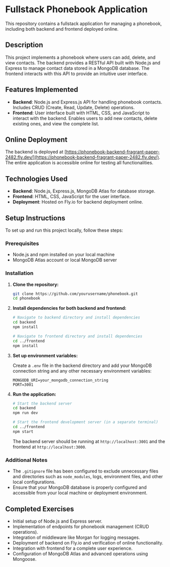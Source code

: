 # Fullstack Phonebook Application

This repository contains a fullstack application for managing a phonebook, including both backend and frontend deployed online.

## Description

This project implements a phonebook where users can add, delete, and view contacts. The backend provides a RESTful API built with Node.js and Express to manage contact data stored in a MongoDB database. The frontend interacts with this API to provide an intuitive user interface.

## Features Implemented

- **Backend**: Node.js and Express.js API for handling phonebook contacts. Includes CRUD (Create, Read, Update, Delete) operations.
- **Frontend**: User interface built with HTML, CSS, and JavaScript to interact with the backend. Enables users to add new contacts, delete existing ones, and view the complete list.
  
## Online Deployment

The backend is deployed at [https://phonebook-backend-fragrant-paper-2482.fly.dev/](https://phonebook-backend-fragrant-paper-2482.fly.dev/). The entire application is accessible online for testing all functionalities.

## Technologies Used

- **Backend**: Node.js, Express.js, MongoDB Atlas for database storage.
- **Frontend**: HTML, CSS, JavaScript for the user interface.
- **Deployment**: Hosted on Fly.io for backend deployment online.

## Setup Instructions

To set up and run this project locally, follow these steps:

### Prerequisites

- Node.js and npm installed on your local machine
- MongoDB Atlas account or local MongoDB server

### Installation

1. **Clone the repository:**

   ```bash
   git clone https://github.com/yourusername/phonebook.git
   cd phonebook
   ```

2. **Install dependencies for both backend and frontend:**

   ```bash
   # Navigate to backend directory and install dependencies
   cd backend
   npm install
   
   # Navigate to frontend directory and install dependencies
   cd ../frontend
   npm install
   ```

3. **Set up environment variables:**

   Create a `.env` file in the backend directory and add your MongoDB connection string and any other necessary environment variables:

   ```plaintext
   MONGODB_URI=your_mongodb_connection_string
   PORT=3001
   ```

4. **Run the application:**

   ```bash
   # Start the backend server
   cd backend
   npm run dev

   # Start the frontend development server (in a separate terminal)
   cd ../frontend
   npm start
   ```

   The backend server should be running at `http://localhost:3001` and the frontend at `http://localhost:3000`.

### Additional Notes

- The `.gitignore` file has been configured to exclude unnecessary files and directories such as `node_modules`, logs, environment files, and other local configurations.
- Ensure that your MongoDB database is properly configured and accessible from your local machine or deployment environment.

## Completed Exercises

- Initial setup of Node.js and Express server.
- Implementation of endpoints for phonebook management (CRUD operations).
- Integration of middleware like Morgan for logging messages.
- Deployment of backend on Fly.io and verification of online functionality.
- Integration with frontend for a complete user experience.
- Configuration of MongoDB Atlas and advanced operations using Mongoose.


